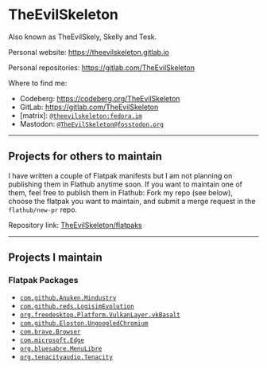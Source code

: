 # TheEvilSkeleton

Also known as TheEvilSkely, Skelly and Tesk.

Personal website: https://theevilskeleton.gitlab.io

Personal repositories: https://gitlab.com/TheEvilSkeleton

Where to find me:
- Codeberg: https://codeberg.org/TheEvilSkeleton
- GitLab: https://gitlab.com/TheEvilSkeleton
- \[matrix\]: [`@theevilskeleton:fedora.im`](https://matrix.to/#/@theevilskeleton:fedora.im)
- Mastodon: [`@TheEvilSkeleton@fosstodon.org`](https://fosstodon.org/@TheEvilSkeleton)

---

## Projects for others to maintain

I have written a couple of Flatpak manifests but I am not planning on publishing them in Flathub anytime soon. If you want to maintain one of them, feel free to publish them in Flathub: Fork my repo (see below), choose the flatpak you want to maintain, and submit a merge request in the `flathub/new-pr` repo.

Repository link: [TheEvilSkeleton/flatpaks](https://github.com/TheEvilSkeleton/flatpaks)

---

## Projects I maintain

### Flatpak Packages
- [`com.github.Anuken.Mindustry`](https://github.com/flathub/com.github.Anuken.Mindustry)
- [`com.github.reds.LogisimEvolution`](https://github.com/flathub/com.github.reds.LogisimEvolution)
- [`org.freedesktop.Platform.VulkanLayer.vkBasalt`](https://github.com/flathub/org.freedesktop.Platform.VulkanLayer.vkBasalt)
- [`com.github.Eloston.UngoogledChromium`](https://github.com/flathub/com.github.Eloston.UngoogledChromium)
- [`com.brave.Browser`](https://github.com/flathub/com.brave.Browser)
- [`com.microsoft.Edge`](https://github.com/flathub/com.microsoft.Edge)
- [`org.bluesabre.MenuLibre`](https://github.com/flathub/org.bluesabre.MenuLibre)
- [`org.tenacityaudio.Tenacity`](https://github.com/tenacityteam/tenacity-flatpak-nightly)
